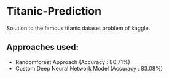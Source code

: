 # Titanic-Prediction
Solution to the famous titanic dataset problem of kaggle.

## Approaches used:
- Randomforest Approach (Accuracy : 80.71%)
- Custom Deep Neural Network Model  (Accuracy : 83.08%)
